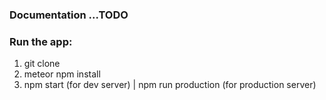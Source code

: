 ### Documentation ...TODO

### Run the app:

1. git clone
2. meteor npm install
3. npm start (for dev server) | npm run production (for production server)
